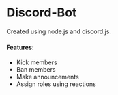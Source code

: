# Discord-Bot
Created using node.js and discord.js.  
#### Features:  
- Kick members
- Ban members
- Make announcements
- Assign roles using reactions
